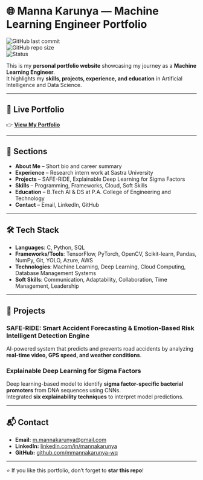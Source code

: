 # 🌐 Manna Karunya — Machine Learning Engineer Portfolio  

![GitHub last commit](https://img.shields.io/github/last-commit/mmannakarunya-wq/portfolio?color=blue)  
![GitHub repo size](https://img.shields.io/github/repo-size/mmannakarunya-wq/portfolio?color=pink)  
![Status](https://img.shields.io/badge/Status-Live-brightgreen)  

This is my **personal portfolio website** showcasing my journey as a **Machine Learning Engineer**.  
It highlights my **skills, projects, experience, and education** in Artificial Intelligence and Data Science.  

---

## 🔗 Live Portfolio  
👉 [**View My Portfolio**](https://mmannakarunya-wq.github.io/Portfolio//)  

---

## 📌 Sections  

- **About Me** – Short bio and career summary  
- **Experience** – Research intern work at Sastra University  
- **Projects** – SAFE-RIDE, Explainable Deep Learning for Sigma Factors  
- **Skills** – Programming, Frameworks, Cloud, Soft Skills  
- **Education** – B.Tech AI & DS at P.A. College of Engineering and Technology  
- **Contact** – Email, LinkedIn, GitHub  

---

## 🛠️ Tech Stack  

- **Languages**: C, Python, SQL  
- **Frameworks/Tools**: TensorFlow, PyTorch, OpenCV, Scikit-learn, Pandas, NumPy, Git, YOLO, Azure, AWS  
- **Technologies**: Machine Learning, Deep Learning, Cloud Computing, Database Management Systems  
- **Soft Skills**: Communication, Adaptability, Collaboration, Time Management, Leadership  

---

## 🚀 Projects  

### SAFE-RIDE: Smart Accident Forecasting & Emotion-Based Risk Intelligent Detection Engine  
AI-powered system that predicts and prevents road accidents by analyzing **real-time video, GPS speed, and weather conditions**.  

### Explainable Deep Learning for Sigma Factors  
Deep learning-based model to identify **sigma factor-specific bacterial promoters** from DNA sequences using CNNs.  
Integrated **six explainability techniques** to interpret model predictions.  

---

## 📬 Contact  

- **Email:** m.mannakarunya@gmail.com  
- **LinkedIn:** [linkedin.com/in/mannakarunya](https://linkedin.com/in/mannakarunya)  
- **GitHub:** [github.com/mmannakarunya-wq](https://github.com/mmannakarunya-wq)  

---

⭐ If you like this portfolio, don’t forget to **star this repo**!
